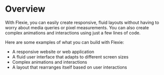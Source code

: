 # Overview

With Flexie, you can easily create responsive, fluid layouts without having to worry about media queries or pixel measurements. You can also create complex animations and interactions using just a few lines of code.

Here are some examples of what you can build with Flexie:

- A responsive website or web application
- A fluid user interface that adapts to different screen sizes
- Complex animations and interactions
- A layout that rearranges itself based on user interactions
